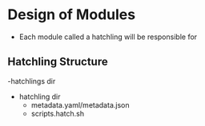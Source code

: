 # Design of Modules
- Each module called a hatchling will be responsible for 

## Hatchling Structure
-hatchlings dir
  - hatchling dir
    - metadata.yaml/metadata.json
    - scripts.hatch.sh